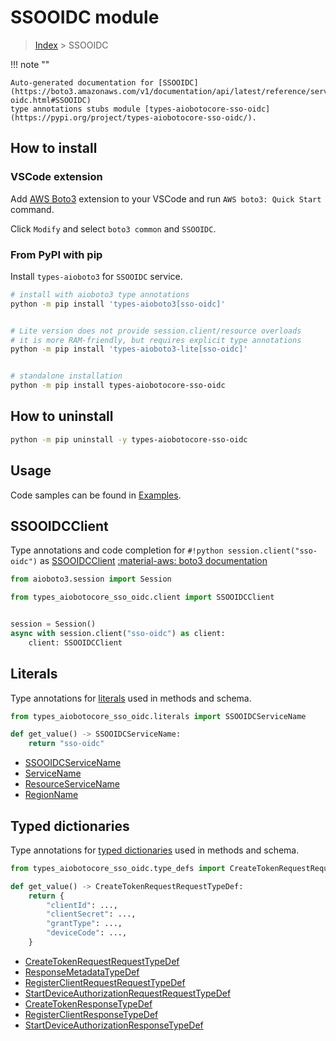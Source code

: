 # SSOOIDC module

> [Index](../README.md) > SSOOIDC


!!! note ""

    Auto-generated documentation for [SSOOIDC](https://boto3.amazonaws.com/v1/documentation/api/latest/reference/services/sso-oidc.html#SSOOIDC)
    type annotations stubs module [types-aiobotocore-sso-oidc](https://pypi.org/project/types-aiobotocore-sso-oidc/).

## How to install

### VSCode extension

Add [AWS Boto3](https://marketplace.visualstudio.com/items?itemName=Boto3typed.boto3-ide)
extension to your VSCode and run `AWS boto3: Quick Start` command.

Click `Modify` and select `boto3 common` and `SSOOIDC`.

### From PyPI with pip

Install `types-aioboto3` for `SSOOIDC` service.

```bash
# install with aioboto3 type annotations
python -m pip install 'types-aioboto3[sso-oidc]'


# Lite version does not provide session.client/resource overloads
# it is more RAM-friendly, but requires explicit type annotations
python -m pip install 'types-aioboto3-lite[sso-oidc]'


# standalone installation
python -m pip install types-aiobotocore-sso-oidc
```



## How to uninstall

```bash
python -m pip uninstall -y types-aiobotocore-sso-oidc
```

## Usage

Code samples can be found in [Examples](./usage.md).

## SSOOIDCClient

Type annotations and code completion for  `#!python session.client("sso-oidc")` as [SSOOIDCClient](./client.md)
[:material-aws: boto3 documentation](https://boto3.amazonaws.com/v1/documentation/api/latest/reference/services/sso-oidc.html#SSOOIDC.Client)

```python title="Usage example"
from aioboto3.session import Session

from types_aiobotocore_sso_oidc.client import SSOOIDCClient


session = Session()
async with session.client("sso-oidc") as client:
    client: SSOOIDCClient
```








## Literals

Type annotations for [literals](./literals.md) used in methods and schema.

```python title="Usage example"
from types_aiobotocore_sso_oidc.literals import SSOOIDCServiceName

def get_value() -> SSOOIDCServiceName:
    return "sso-oidc"
```

- [SSOOIDCServiceName](./literals.md#ssooidcservicename)
- [ServiceName](./literals.md#servicename)
- [ResourceServiceName](./literals.md#resourceservicename)
- [RegionName](./literals.md#regionname)




## Typed dictionaries

Type annotations for [typed dictionaries](./type_defs.md) used in methods and schema.

```python title="Usage example"
from types_aiobotocore_sso_oidc.type_defs import CreateTokenRequestRequestTypeDef

def get_value() -> CreateTokenRequestRequestTypeDef:
    return {
        "clientId": ...,
        "clientSecret": ...,
        "grantType": ...,
        "deviceCode": ...,
    }
```

- [CreateTokenRequestRequestTypeDef](./type_defs.md#createtokenrequestrequesttypedef)
- [ResponseMetadataTypeDef](./type_defs.md#responsemetadatatypedef)
- [RegisterClientRequestRequestTypeDef](./type_defs.md#registerclientrequestrequesttypedef)
- [StartDeviceAuthorizationRequestRequestTypeDef](./type_defs.md#startdeviceauthorizationrequestrequesttypedef)
- [CreateTokenResponseTypeDef](./type_defs.md#createtokenresponsetypedef)
- [RegisterClientResponseTypeDef](./type_defs.md#registerclientresponsetypedef)
- [StartDeviceAuthorizationResponseTypeDef](./type_defs.md#startdeviceauthorizationresponsetypedef)

